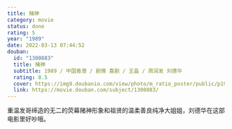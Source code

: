 ```yaml
---
title: 赌神
category: movie
status: done
rating: 5
year: "1989"
date: 2022-03-13 07:44:52
douban:
  id: "1300883"
  title: 赌神
  subtitle: 1989 / 中国香港 / 剧情 喜剧 / 王晶 / 周润发 刘德华
  rating: 8.5
  cover: https://img9.doubanio.com/view/photo/m_ratio_poster/public/p1986001156.jpg
  link: https://movie.douban.com/subject/1300883/
---
```


重温发哥缔造的无二的荧幕赌神形象和祖贤的温柔善良纯净大姐姐，刘德华在这部电影里好吵哦。
